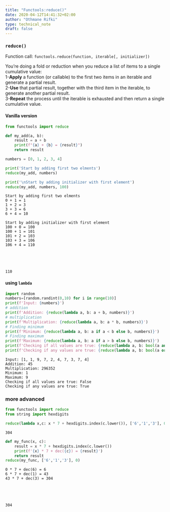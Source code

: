 ```yaml
---
title: "Functools:reduce()"
date: 2020-04-12T14:41:32+02:00
author: "Othmane Rifki"
type: technical_note
draft: false
---
```

### `reduce()`

Function call: `functools.reduce(function, iterable[, initializer])`   

You’re doing a fold or reduction when you reduce a list of items to a single cumulative value:    
1-**Apply** a function (or callable) to the first two items in an iterable and generate a partial result.   
2-**Use** that partial result, together with the third item in the iterable, to generate another partial result.   
3-**Repeat** the process until the iterable is exhausted and then return a single cumulative value.   

#### Vanilla version


```python
from functools import reduce

def my_add(a, b):
    result = a + b
    print(f"{a} + {b} = {result}")
    return result

numbers = [0, 1, 2, 3, 4]

print('Start by adding first two elments')
reduce(my_add, numbers)

print('\nStart by adding initializer with first element')
reduce(my_add, numbers, 100)
```

    Start by adding first two elments
    0 + 1 = 1
    1 + 2 = 3
    3 + 3 = 6
    6 + 4 = 10
    
    Start by adding initializer with first element
    100 + 0 = 100
    100 + 1 = 101
    101 + 2 = 103
    103 + 3 = 106
    106 + 4 = 110





    110



#### using `lambda`


```python
import random
numbers=[random.randint(0,10) for i in range(10)]
print(f'Input: {numbers}')
# addition
print(f'Addition: {reduce(lambda a, b: a + b, numbers)}')
# multiplication
print(f'Multiplication: {reduce(lambda a, b: a * b, numbers)}')
# Finding minimum
print(f'Minimum: {reduce(lambda a, b: a if a < b else b, numbers)}')
# Finding maximum
print(f'Maximum: {reduce(lambda a, b: a if a > b else b, numbers)}')
print(f'Checking if all values are true: {reduce(lambda a, b: bool(a and b), [1, 0, 1, 1, 1])}')
print(f'Checking if any values are true: {reduce(lambda a, b: bool(a or b), [0, 0, 1, 1, 0])}')
```

    Input: [1, 1, 9, 7, 2, 4, 7, 3, 7, 4]
    Addition: 45
    Multiplication: 296352
    Minimum: 1
    Maximum: 9
    Checking if all values are true: False
    Checking if any values are true: True


### more advanced 


```python
from functools import reduce
from string import hexdigits

reduce(lambda x,c: x * 7 + hexdigits.index(c.lower()), ['6','1','3'], 0)
```




    304




```python
def my_func(x, c):
    result = x * 7 + hexdigits.index(c.lower())
    print(f'{x} * 7 + dec({c}) = {result}')
    return result
reduce(my_func, ['6','1','3'], 0)
```

    0 * 7 + dec(6) = 6
    6 * 7 + dec(1) = 43
    43 * 7 + dec(3) = 304





    304


